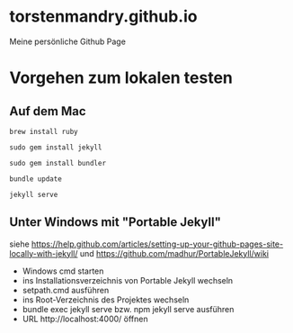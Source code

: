 # torstenmandry.github.io

Meine persönliche Github Page

# Vorgehen zum lokalen testen

## Auf dem Mac

    brew install ruby

    sudo gem install jekyll

    sudo gem install bundler

    bundle update

    jekyll serve

## Unter Windows mit "Portable Jekyll"

siehe https://help.github.com/articles/setting-up-your-github-pages-site-locally-with-jekyll/
und https://github.com/madhur/PortableJekyll/wiki

* Windows cmd starten
* ins Installationsverzeichnis von Portable Jekyll wechseln
* setpath.cmd ausführen
* ins Root-Verzeichnis des Projektes wechseln
* bundle exec jekyll serve bzw. npm jekyll serve ausführen
* URL http://localhost:4000/ öffnen
